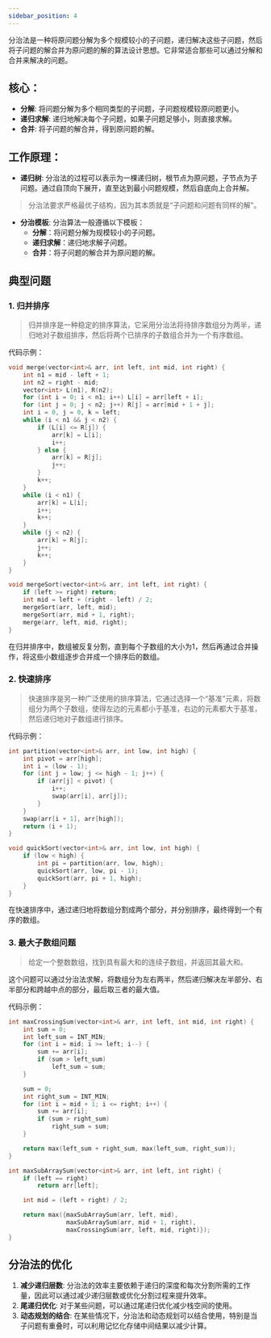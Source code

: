 ```yaml
---
sidebar_position: 4
---
```


分治法是一种将原问题分解为多个规模较小的子问题，递归解决这些子问题，然后将子问题的解合并为原问题的解的算法设计思想。它非常适合那些可以通过分解和合并来解决的问题。

## 核心：
- **分解**: 将问题分解为多个相同类型的子问题，子问题规模较原问题更小。
- **递归求解**: 递归地解决每个子问题，如果子问题足够小，则直接求解。
- **合并**: 将子问题的解合并，得到原问题的解。

## 工作原理：
- **递归树**: 分治法的过程可以表示为一棵递归树，根节点为原问题，子节点为子问题。通过自顶向下展开，直至达到最小问题规模，然后自底向上合并解。

> 分治法要求严格最优子结构，因为其本质就是“子问题和问题有同样的解”。
- **分治模板**: 分治算法一般遵循以下模板：
  - **分解**：将问题分解为规模较小的子问题。
  - **递归求解**：递归地求解子问题。
  - **合并**：将子问题的解合并为原问题的解。

## 典型问题
### 1. 归并排序

> 归并排序是一种稳定的排序算法，它采用分治法将待排序数组分为两半，递归地对子数组排序，然后将两个已排序的子数组合并为一个有序数组。

代码示例：

```cpp
void merge(vector<int>& arr, int left, int mid, int right) {
    int n1 = mid - left + 1;
    int n2 = right - mid;
    vector<int> L(n1), R(n2);
    for (int i = 0; i < n1; i++) L[i] = arr[left + i];
    for (int j = 0; j < n2; j++) R[j] = arr[mid + 1 + j];
    int i = 0, j = 0, k = left;
    while (i < n1 && j < n2) {
        if (L[i] <= R[j]) {
            arr[k] = L[i];
            i++;
        } else {
            arr[k] = R[j];
            j++;
        }
        k++;
    }
    while (i < n1) {
        arr[k] = L[i];
        i++;
        k++;
    }
    while (j < n2) {
        arr[k] = R[j];
        j++;
        k++;
    }
}

void mergeSort(vector<int>& arr, int left, int right) {
    if (left >= right) return;
    int mid = left + (right - left) / 2;
    mergeSort(arr, left, mid);
    mergeSort(arr, mid + 1, right);
    merge(arr, left, mid, right);
}
```

在归并排序中，数组被反复分割，直到每个子数组的大小为1，然后再通过合并操作，将这些小数组逐步合并成一个排序后的数组。

### 2. 快速排序
> 快速排序是另一种广泛使用的排序算法，它通过选择一个“基准”元素，将数组分为两个子数组，使得左边的元素都小于基准，右边的元素都大于基准，然后递归地对子数组进行排序。

代码示例：

```cpp
int partition(vector<int>& arr, int low, int high) {
    int pivot = arr[high];
    int i = (low - 1);
    for (int j = low; j <= high - 1; j++) {
        if (arr[j] < pivot) {
            i++;
            swap(arr[i], arr[j]);
        }
    }
    swap(arr[i + 1], arr[high]);
    return (i + 1);
}

void quickSort(vector<int>& arr, int low, int high) {
    if (low < high) {
        int pi = partition(arr, low, high);
        quickSort(arr, low, pi - 1);
        quickSort(arr, pi + 1, high);
    }
}
```

在快速排序中，通过递归地将数组分割成两个部分，并分别排序，最终得到一个有序的数组。

### 3. 最大子数组问题
> 给定一个整数数组，找到具有最大和的连续子数组，并返回其最大和。

这个问题可以通过分治法求解，将数组分为左右两半，然后递归解决左半部分、右半部分和跨越中点的部分，最后取三者的最大值。

代码示例：

```cpp
int maxCrossingSum(vector<int>& arr, int left, int mid, int right) {
    int sum = 0;
    int left_sum = INT_MIN;
    for (int i = mid; i >= left; i--) {
        sum += arr[i];
        if (sum > left_sum)
            left_sum = sum;
    }

    sum = 0;
    int right_sum = INT_MIN;
    for (int i = mid + 1; i <= right; i++) {
        sum += arr[i];
        if (sum > right_sum)
            right_sum = sum;
    }

    return max(left_sum + right_sum, max(left_sum, right_sum));
}

int maxSubArraySum(vector<int>& arr, int left, int right) {
    if (left == right)
        return arr[left];

    int mid = (left + right) / 2;

    return max({maxSubArraySum(arr, left, mid),
                maxSubArraySum(arr, mid + 1, right),
                maxCrossingSum(arr, left, mid, right)});
}
```

## 分治法的优化
1. **减少递归层数**: 分治法的效率主要依赖于递归的深度和每次分割所需的工作量，因此可以通过减少递归层数或优化分割过程来提升效率。
2. **尾递归优化**: 对于某些问题，可以通过尾递归优化减少栈空间的使用。
3. **动态规划的结合**: 在某些情况下，分治法和动态规划可以结合使用，特别是当子问题有重叠时，可以利用记忆化存储中间结果以减少计算。
